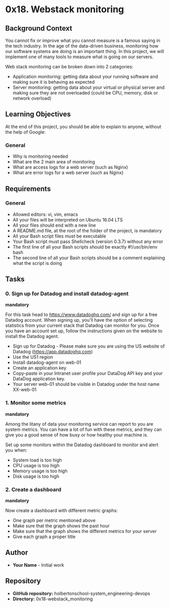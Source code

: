 # 0x18. Webstack monitoring

## Background Context
You cannot fix or improve what you cannot measure is a famous saying in the tech industry. In the age of the data-driven business, monitoring how our software systems are doing is an important thing. In this project, we will implement one of many tools to measure what is going on our servers.

Web stack monitoring can be broken down into 2 categories:
- Application monitoring: getting data about your running software and making sure it is behaving as expected
- Server monitoring: getting data about your virtual or physical server and making sure they are not overloaded (could be CPU, memory, disk or network overload)

## Learning Objectives
At the end of this project, you should be able to explain to anyone, without the help of Google:

### General
- Why is monitoring needed
- What are the 2 main area of monitoring
- What are access logs for a web server (such as Nginx)
- What are error logs for a web server (such as Nginx)

## Requirements
### General
- Allowed editors: vi, vim, emacs
- All your files will be interpreted on Ubuntu 16.04 LTS
- All your files should end with a new line
- A README.md file, at the root of the folder of the project, is mandatory
- All your Bash script files must be executable
- Your Bash script must pass Shellcheck (version 0.3.7) without any error
- The first line of all your Bash scripts should be exactly #!/usr/bin/env bash
- The second line of all your Bash scripts should be a comment explaining what the script is doing

## Tasks

### 0. Sign up for Datadog and install datadog-agent
**mandatory**

For this task head to https://www.datadoghq.com/ and sign up for a free Datadog account. When signing up, you'll have the option of selecting statistics from your current stack that Datadog can monitor for you. Once you have an account set up, follow the instructions given on the website to install the Datadog agent.

- Sign up for Datadog - Please make sure you are using the US website of Datadog (https://app.datadoghq.com)
- Use the US1 region
- Install datadog-agent on web-01
- Create an application key
- Copy-paste in your Intranet user profile your DataDog API key and your DataDog application key.
- Your server web-01 should be visible in Datadog under the host name XX-web-01

### 1. Monitor some metrics
**mandatory**

Among the litany of data your monitoring service can report to you are system metrics. You can have a lot of fun with these metrics, and they can give you a good sense of how busy or how healthy your machine is.

Set up some monitors within the Datadog dashboard to monitor and alert you when:
- System load is too high
- CPU usage is too high
- Memory usage is too high
- Disk usage is too high

### 2. Create a dashboard
**mandatory**

Now create a dashboard with different metric graphs:
- One graph per metric mentioned above
- Make sure that the graph shows the past hour
- Make sure that the graph shows the different metrics for your server
- Give each graph a proper title

## Author
- **Your Name** - Initial work

## Repository
- **GitHub repository:** holbertonschool-system_engineering-devops
- **Directory:** 0x18-webstack_monitoring
